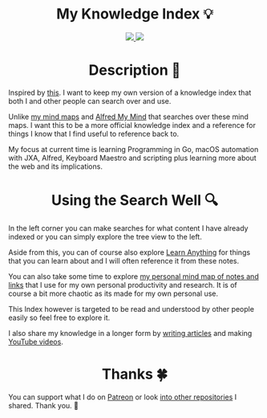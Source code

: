 <h1 align="center">My Knowledge Index 💡</h1>

<div align="center">
<a href="https://www.patreon.com/nikitavoloboev">
        <img src="https://img.shields.io/badge/Say%20Thanks-💗-ff69b4.svg">
    </a>
    <a href="https://github.com/nikitavoloboev/knowledge/blob/master/LICENSE">
        <img src="https://img.shields.io/pypi/l/pipenv.svg">
    </a>
</div>

<h1 align="center"> Description 📕</h1>

Inspired by [this](https://github.com/yoshuawuyts/knowledge). I want to keep my own version of a knowledge index that both I and other people can search over and use.

Unlike [my mind maps](https://my.mindnode.com/myLVaRLKytoTYBLshxGzzb75MN9cyGHbQBgaVVPp#179.9,-50.7,1) and [Alfred My Mind](https://github.com/nikitavoloboev/alfred-my-mind) that searches over these mind maps. I want this to be a more official knowledge index and a reference for things I know that I find useful to reference back to.

My focus at current time is learning Programming in Go, macOS automation with JXA, Alfred, Keyboard Maestro and scripting plus learning more about the web and its implications. 

<h1 align="center"> Using the Search Well 🔍</h1>

In the left corner you can make searches for what content I have already indexed or you can simply explore the tree view to the left.

Aside from this, you can of course also explore [Learn Anything](https://learn-anything.xyz) for things that you can learn about and I will often reference it from these notes.

You can also take some time to explore [my personal mind map of notes and links](https://my.mindnode.com/myLVaRLKytoTYBLshxGzzb75MN9cyGHbQBgaVVPp#666.6,-32.8,-3) that I use for my own personal productivity and research. It is of course a bit more chaotic as its made for my own personal use.

This Index however is targeted to be read and understood by other people easily so feel free to explore it. 

I also share my knowledge in a longer form by [writing articles](https://medium.com/@NikitaVoloboev) and making [YouTube videos](https://github.com/nikitavoloboev/my-youtube).

 
<h1 align="center"> Thanks 🍀</h1>

You can support what I do on [Patreon](https://www.patreon.com/nikitavoloboev) or look [into other repositories](https://my.mindnode.com/ZKGETDkUaQUsL3q8q9z788CxG84oEHgDiT79GuzX#-143.5,-902.6,0) I shared. Thank you. 💛 
